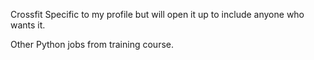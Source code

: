 Crossfit
Specific to my profile but will open it up to include anyone who wants it.

Other Python jobs from training course.
